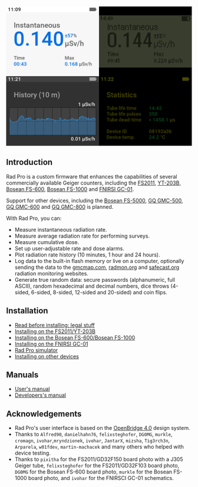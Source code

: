 ![Title](docs/img/radpro-title.png)

<!-- [![Rad Pro Demonstration](docs/img/radpro-video.jpg)](https://www.youtube.com/watch?v=7dpVG1jSLn8) -->

## Introduction

Rad Pro is a custom firmware that enhances the capabilities of several commercially available Geiger counters, including the [FS2011](docs/devices/FS2011/install.md), [YT-203B](docs/devices/FS2011/install.md), [Bosean FS-600](docs/devices/Bosean%20FS-600,%20FS-1000/install.md), [Bosean FS-1000](docs/devices/Bosean%20FS-600,%20FS-1000/install.md) and [FNIRSI GC-01](docs/devices/FNIRSI%20GC-01/install.md).

Support for other devices, including the [Bosean FS-5000](https://www.bosean.net/FS-5000-Nuclear-Radiation-Detector.html), [GQ GMC-500](https://www.gqelectronicsllc.com/comersus/store/comersus_viewItem.asp?idProduct=5629), [GQ GMC-600](https://www.gqelectronicsllc.com/comersus/store/comersus_viewItem.asp?idProduct=5637) and [GQ GMC-800](https://www.gqelectronicsllc.com/comersus/store/comersus_viewItem.asp?idProduct=5859) is planned.

With Rad Pro, you can:

* Measure instantaneous radiation rate.
* Measure average radiation rate for performing surveys.
* Measure cumulative dose.
* Set up user-adjustable rate and dose alarms.
* Plot radiation rate history (10 minutes, 1 hour and 24 hours).
* Log data to the built-in flash memory or live on a computer, optionally sending the data to the [gmcmap.com](https://gmcmap.com), [radmon.org](https://radmon.org) and [safecast.org](https://map.safecast.org) radiation monitoring websites.
* Generate true random data: secure passwords (alphanumeric, full ASCII), random hexadecimal and decimal numbers, dice throws (4-sided, 6-sided, 8-sided, 12-sided and 20-sided) and coin flips.

## Installation

* [Read before installing: legal stuff](docs/legal.md)
* [Installing on the FS2011/YT-203B](docs/devices/FS2011/install.md)
* [Installing on the Bosean FS-600/Bosean FS-1000](docs/devices/Bosean%20FS-600,%20FS-1000/install.md)
* [Installing on the FNIRSI GC-01](docs/devices/FNIRSI%20GC-01/install.md)
* [Rad Pro simulator](docs/install-simulator.md)
* [Installing on other devices](docs/install-other.md)

## Manuals

* [User's manual](docs/users.md)
* [Developers's manual](docs/developers.md)

## Acknowledgements

* Rad Pro's user interface is based on the [OpenBridge 4.0](https://www.openbridge.no/) design system.
* Thanks to `Alfred90`, `danielhahn76`, `felixsteghofer`, `DG0MG`, `murkle`, `cromagn`, `ivohar`,`mryndzionek`, `ivohar`, `JantarX`,  `mizsha`, `Tig3rch3n`, `Arparela`, `w01fdev`, `martin-machacek` and many others who helped with device testing.
* Thanks to `pixitha` for the FS2011/GD32F150 board photo with a J305 Geiger tube, `felixsteghofer` for the FS2011/GD32F103 board photo, `DG0MG` for the Bosean FS-600 board photo, `murkle` for the Bosean FS-1000 board photo, and `ivohar` for the FNIRSCI GC-01 schematics.

